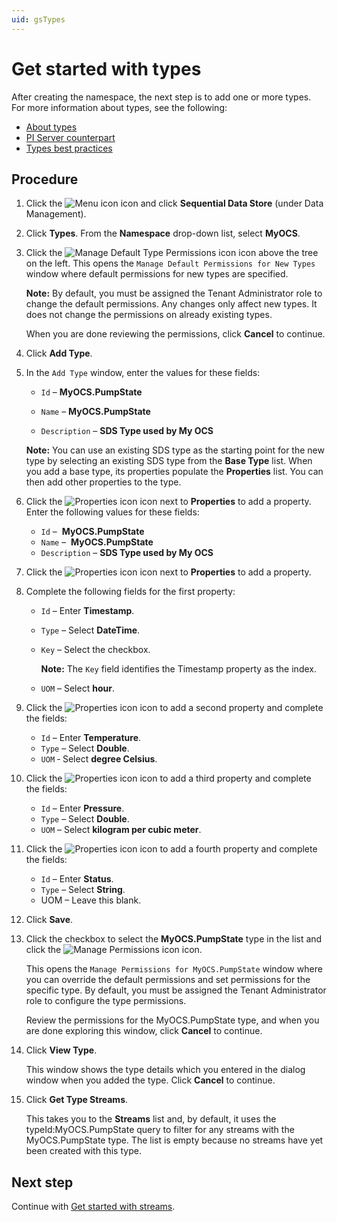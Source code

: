 ```yaml
---
uid: gsTypes
---
```


# Get started with types

After creating the namespace, the next step is to add one or more types. For more information about types, see the following:

- [About types](xref:ccTypes)
- [PI Server counterpart](xref:ccTypes#types-pi-server)
- [Types best practices](xref:bpTypes)

## Procedure

1. Click the ![Menu icon](images\menu-icon.png) icon and click **Sequential Data Store** (under Data Management).

1. Click **Types**. From the **Namespace** drop-down list, select **MyOCS**.

1. Click the ![Manage Default Type Permissions icon](images\ManageDefaultIcon.png) icon above the tree on the left. 
   This opens the `Manage Default Permissions for New Types` window where default permissions for new types are specified. 

   **Note:** By default, you must be assigned the Tenant Administrator role to change the default permissions. Any changes only affect new types. It does not change the permissions on already existing types. 

   When you are done reviewing the permissions, click **Cancel** to continue.

1. Click **Add Type**.

1. In the `Add Type` window, enter the values for these fields:

   - `Id` &ndash; **MyOCS.PumpState**

   - `Name` &ndash; **MyOCS.PumpState**

   - `Description` &ndash; **SDS Type used by My OCS**

    **Note:** You can use an existing SDS type as the starting point for the new type by selecting an existing SDS type from the **Base Type** list. When you add a base type, its properties populate the **Properties** list. You can then add other properties to the type.

1. Click the ![Properties icon](images\PropertiesPlusIcon.png) icon next to **Properties** to add a property. Enter the following values for these fields:
   - `Id` &ndash;  **MyOCS.PumpState**
   - `Name` &ndash;  **MyOCS.PumpState**
   - `Description` &ndash; **SDS Type used by My OCS**
   
1. Click the ![Properties icon](images\PropertiesPlusIcon.png) icon next to **Properties** to add a property.

1. Complete the following fields for the first property:
   - `Id` &ndash; Enter **Timestamp**.
   
   - `Type` &ndash; Select **DateTime**. 
   
   - `Key` &ndash; Select the checkbox.
   
     **Note:** The `Key` field identifies the Timestamp property as the index.
     
   - `UOM` &ndash; Select **hour**.
   
1. Click the ![Properties icon](images\PropertiesPlusIcon.png) icon to add a second property and complete the fields:
   - `Id` &ndash; Enter **Temperature**.
   - `Type` &ndash; Select **Double**.
   - `UOM` &dash; Select **degree Celsius**.
   
1. Click the ![Properties icon](images\PropertiesPlusIcon.png) icon to add a third property and complete the fields:

   - `Id` &ndash; Enter **Pressure**.
   - `Type` &ndash; Select **Double**.
   - `UOM` &ndash; Select **kilogram per cubic meter**.

1. Click the ![Properties icon](images\PropertiesPlusIcon.png) icon to add a fourth property and complete the fields:

     - `Id` &ndash; Enter **Status**.
     - `Type` &ndash; Select **String**.
     - UOM &ndash; Leave this blank.

1. Click **Save**.

1. Click the checkbox to select the **MyOCS.PumpState** type in the list and click the ![Manage Permissions icon](images/manage-permissions-icon.png) icon.

    This opens the `Manage Permissions for MyOCS.PumpState` window where you can override the default permissions and set permissions for the specific type. By default, you must be assigned the Tenant Administrator role to configure the type permissions.

    Review the permissions for the MyOCS.PumpState type, and when you are done exploring this window, click **Cancel** to continue. 

1. Click **View Type**.

   This window shows the type details which you entered in the dialog window when you added the type. Click **Cancel** to continue.

1. Click **Get Type Streams**.

   This takes you to the **Streams** list and, by default, it uses the typeId:MyOCS.PumpState query to filter for any streams with the MyOCS.PumpState type. The list is empty because no streams have yet been created with this type.
   

## Next step

Continue with [Get started with streams](xref:gsStreams).
